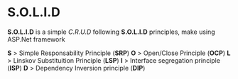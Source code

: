 # S.O.L.I.D

**S.O.L.I.D** is a simple _C.R.U.D_ following **S.O.L.I.D** principles, make using ASP.Net framework

**S** > Simple Responsability Principle (**SRP**)
**O** > Open/Close Principle (**OCP**)
**L** > Linskov Substituition Principle (**LSP**)
**I** > Interface segregation principle (**ISP**)
**D** > Dependency Inversion principle (**DIP**)  
